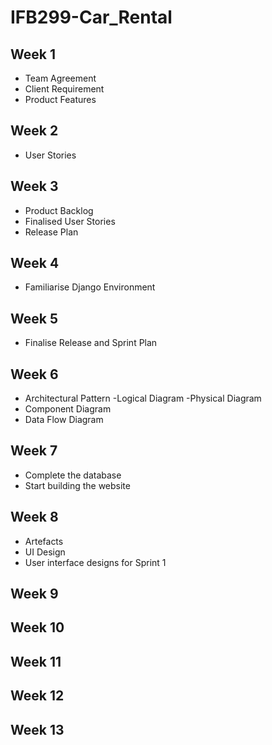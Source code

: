 # IFB299-Car_Rental
## Week 1
- Team Agreement
- Client Requirement
- Product Features
## Week 2
- User Stories
## Week 3
- Product Backlog
- Finalised User Stories
- Release Plan
## Week 4
- Familiarise Django Environment
## Week 5
- Finalise Release and Sprint Plan
## Week 6
- Architectural Pattern
  -Logical Diagram
  -Physical Diagram
- Component Diagram
- Data Flow Diagram
## Week 7
  - Complete the database
  - Start building the website
## Week 8
  - Artefacts
  - UI Design
  - User interface designs for Sprint 1
## Week 9
## Week 10
## Week 11
## Week 12
## Week 13
